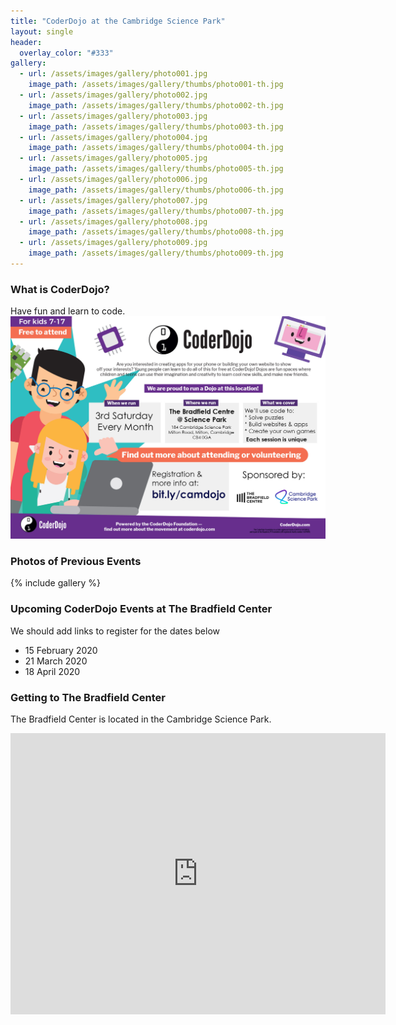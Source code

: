 ```yaml
---
title: "CoderDojo at the Cambridge Science Park"
layout: single
header:
  overlay_color: "#333"
gallery:
  - url: /assets/images/gallery/photo001.jpg
    image_path: /assets/images/gallery/thumbs/photo001-th.jpg
  - url: /assets/images/gallery/photo002.jpg
    image_path: /assets/images/gallery/thumbs/photo002-th.jpg
  - url: /assets/images/gallery/photo003.jpg
    image_path: /assets/images/gallery/thumbs/photo003-th.jpg
  - url: /assets/images/gallery/photo004.jpg
    image_path: /assets/images/gallery/thumbs/photo004-th.jpg
  - url: /assets/images/gallery/photo005.jpg
    image_path: /assets/images/gallery/thumbs/photo005-th.jpg
  - url: /assets/images/gallery/photo006.jpg
    image_path: /assets/images/gallery/thumbs/photo006-th.jpg
  - url: /assets/images/gallery/photo007.jpg
    image_path: /assets/images/gallery/thumbs/photo007-th.jpg
  - url: /assets/images/gallery/photo008.jpg
    image_path: /assets/images/gallery/thumbs/photo008-th.jpg
  - url: /assets/images/gallery/photo009.jpg
    image_path: /assets/images/gallery/thumbs/photo009-th.jpg
---
```


### What is CoderDojo?

Have fun and learn to code.
![makecode-maze](/assets/images/poster.jpg)

### Photos of Previous Events

{% include gallery %}

### Upcoming CoderDojo Events at The Bradfield Center

We should add links to register for the dates below

- 15 February 2020
- 21 March 2020
- 18 April 2020

### Getting to The Bradfield Center

The Bradfield Center is located in the Cambridge Science Park.

<iframe src="https://www.google.com/maps/embed?pb=!1m14!1m8!1m3!1d9774.126849806922!2d0.1463065!3d52.2337252!3m2!1i1024!2i768!4f13.1!3m3!1m2!1s0x0%3A0x410ce131c2898905!2sThe%20Bradfield%20Centre!5e0!3m2!1sen!2suk!4v1580168586746!5m2!1sen!2suk" width="600" height="450" frameborder="0" style="border:0;" allowfullscreen=""></iframe>
